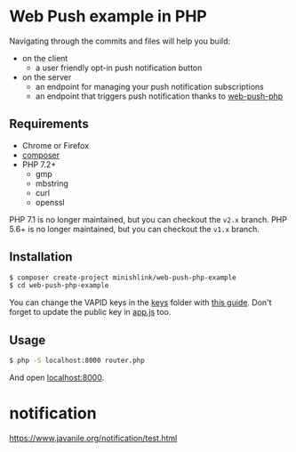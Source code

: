 # Web Push example in PHP

Navigating through the commits and files will help you build:
- on the client
    - a user friendly opt-in push notification button
- on the server
    - an endpoint for managing your push notification subscriptions
    - an endpoint that triggers push notification thanks to [web-push-php](https://github.com/web-push-libs/web-push-php)

## Requirements
- Chrome or Firefox
- [composer](https://getcomposer.org/)
- PHP 7.2+
    - gmp
    - mbstring
    - curl
    - openssl

PHP 7.1 is no longer maintained, but you can checkout the `v2.x` branch.
PHP 5.6+ is no longer maintained, but you can checkout the `v1.x` branch.

## Installation
```bash
$ composer create-project minishlink/web-push-php-example
$ cd web-push-php-example
```

You can change the VAPID keys in the [keys](./keys) folder with [this guide](https://github.com/web-push-libs/web-push-php#authentication-vapid).
Don't forget to update the public key in [app.js](./src/app.js) too.

## Usage

```bash
$ php -S localhost:8000 router.php
```

And open [localhost:8000](http://localhost:8000).

# notification

<https://www.javanile.org/notification/test.html>


